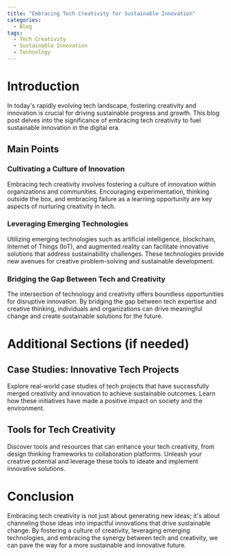 ```yaml
---
title: "Embracing Tech Creativity for Sustainable Innovation"
categories:
  - Blog
tags:
  - Tech Creativity
  - Sustainable Innovation
  - Technology
---
```


# Introduction
In today's rapidly evolving tech landscape, fostering creativity and innovation is crucial for driving sustainable progress and growth. This blog post delves into the significance of embracing tech creativity to fuel sustainable innovation in the digital era.

## Main Points
### Cultivating a Culture of Innovation
Embracing tech creativity involves fostering a culture of innovation within organizations and communities. Encouraging experimentation, thinking outside the box, and embracing failure as a learning opportunity are key aspects of nurturing creativity in tech.

### Leveraging Emerging Technologies
Utilizing emerging technologies such as artificial intelligence, blockchain, Internet of Things (IoT), and augmented reality can facilitate innovative solutions that address sustainability challenges. These technologies provide new avenues for creative problem-solving and sustainable development.

### Bridging the Gap Between Tech and Creativity
The intersection of technology and creativity offers boundless opportunities for disruptive innovation. By bridging the gap between tech expertise and creative thinking, individuals and organizations can drive meaningful change and create sustainable solutions for the future.

# Additional Sections (if needed)
## Case Studies: Innovative Tech Projects
Explore real-world case studies of tech projects that have successfully merged creativity and innovation to achieve sustainable outcomes. Learn how these initiatives have made a positive impact on society and the environment.

## Tools for Tech Creativity
Discover tools and resources that can enhance your tech creativity, from design thinking frameworks to collaboration platforms. Unleash your creative potential and leverage these tools to ideate and implement innovative solutions.

# Conclusion
Embracing tech creativity is not just about generating new ideas; it's about channeling those ideas into impactful innovations that drive sustainable change. By fostering a culture of creativity, leveraging emerging technologies, and embracing the synergy between tech and creativity, we can pave the way for a more sustainable and innovative future.